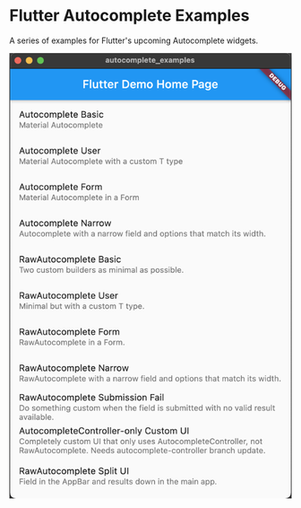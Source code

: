 # Flutter Autocomplete Examples

A series of examples for Flutter's upcoming Autocomplete widgets.

![Screenshot](https://github.com/justinmc/flutter-autocomplete-examples/blob/master/assets/screenshot.png?raw=true)
